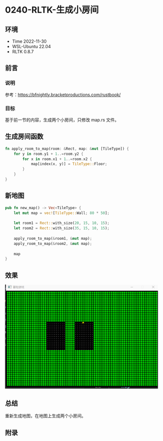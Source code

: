 # 0240-RLTK-生成小房间

## 环境

- Time 2022-11-30
- WSL-Ubuntu 22.04
- RLTK 0.8.7

## 前言

### 说明

参考：<https://bfnightly.bracketproductions.com/rustbook/>

### 目标

基于前一节的内容，生成两个小房间，只修改 map.rs 文件。

## 生成房间函数

```Rust
fn apply_room_to_map(room: &Rect, map: &mut [TileType]) {
    for y in room.y1 + 1..=room.y2 {
        for x in room.x1 + 1..=room.x2 {
            map[index(x, y)] = TileType::Floor;
        }
    }
}
```

## 新地图

```Rust
pub fn new_map() -> Vec<TileType> {
    let mut map = vec![TileType::Wall; 80 * 50];

    let room1 = Rect::with_size(20, 15, 10, 15);
    let room2 = Rect::with_size(35, 15, 10, 15);

    apply_room_to_map(&room1, &mut map);
    apply_room_to_map(&room2, &mut map);

    map
}
```

## 效果

![生成小房间][1]

## 总结

重新生成地图，在地图上生成两个小房间。

[1]: images/small-room.gif

## 附录
